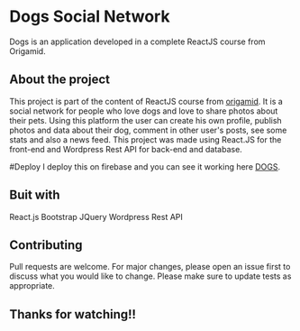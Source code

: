 # Dogs Social Network
Dogs is an application developed in a complete ReactJS course from Origamid.

## About the project
This project is part of the content of ReactJS course from [origamid](https://origamid.com).
It is a social network for people who love dogs and love to share photos about their pets. Using this platform the user can create his own profile, publish photos and data about their dog, comment in other user's posts, see some stats and also a news feed. This project was made using React.JS for the front-end and Wordpress Rest API for back-end and database.

#Deploy
I deploy this on firebase and you can see it working here [DOGS](https://dogs-social-network.web.app/).

## Buit with
React.js
Bootstrap
JQuery
Wordpress Rest API

## Contributing
Pull requests are welcome. For major changes, please open an issue first to discuss what you would like to change.
Please make sure to update tests as appropriate.

## Thanks for watching!!
